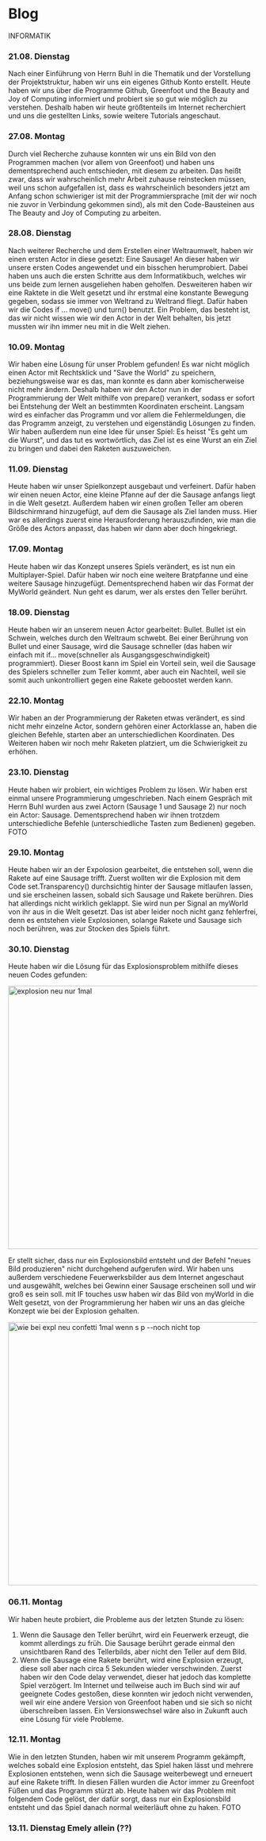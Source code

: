 # Blog
INFORMATIK
### 21.08. Dienstag
Nach einer Einführung von Herrn Buhl in die Thematik und der Vorstellung der Projektstruktur, haben wir uns ein eigenes Github Konto erstellt. Heute haben wir uns über die Programme Github, Greenfoot und the Beauty and Joy of Computing informiert und probiert sie so gut wie möglich zu verstehen. Deshalb haben wir heute größtenteils im Internet recherchiert und uns die gestellten Links, sowie weitere Tutorials angeschaut.

### 27.08. Montag
Durch viel Recherche zuhause konnten wir uns ein Bild von den Programmen machen (vor allem von Greenfoot) und haben uns dementsprechend auch entschieden, mit diesem zu arbeiten. Das heißt zwar, dass wir wahrscheinlich mehr Arbeit zuhause reinstecken müssen, weil uns schon aufgefallen ist, dass es wahrscheinlich besonders jetzt am Anfang schon schwieriger ist mit der Programmiersprache (mit der wir noch nie zuvor in Verbindung gekommen sind), als mit den Code-Bausteinen aus The Beauty and Joy of Computing zu arbeiten.

### 28.08. Dienstag
Nach weiterer Recherche und dem Erstellen einer Weltraumwelt, haben wir einen ersten Actor in diese gesetzt: Eine Sausage! An dieser haben wir unsere ersten Codes angewendet und ein bisschen herumprobiert. Dabei haben uns auch die ersten Schritte aus dem Informatikbuch, welches wir uns beide zum lernen ausgeliehen haben geholfen. Desweiteren haben wir eine Raktete in die Welt gesetzt und ihr erstmal eine konstante Bewegung gegeben, sodass sie immer von Weltrand zu Weltrand fliegt. Dafür haben wir die Codes if ... move() und turn() benutzt. Ein Problem, das besteht ist, das wir nicht wissen wie wir den Actor in der Welt behalten, bis jetzt mussten wir ihn immer neu mit in die Welt ziehen.

### 10.09. Montag
Wir haben eine Lösung für unser Problem gefunden! Es war nicht möglich einen Actor mit Rechtsklick und "Save the World" zu speichern, beziehungsweise war es das, man konnte es dann aber komischerweise nicht mehr ändern. Deshalb haben wir den Actor nun in der Programmierung der Welt mithilfe von prepare() verankert, sodass er sofort bei Entstehung der Welt an bestimmten Koordinaten erscheint. Langsam wird es einfacher das Programm und vor allem die Fehlermeldungen, die das Programm anzeigt, zu verstehen und eigenständig Lösungen zu finden. Wir haben außerdem nun eine Idee für unser Spiel: Es heisst "Es geht um die Wurst", und das tut es wortwörtlich, das Ziel ist es eine Wurst an ein Ziel zu bringen und dabei den Raketen auszuweichen.

### 11.09. Dienstag
Heute haben wir unser Spielkonzept ausgebaut und verfeinert. Dafür haben wir einen neuen Actor, eine kleine Pfanne auf der die Sausage anfangs liegt in die Welt gesetzt. Außerdem haben wir einen großen Teller am oberen Bildschirmrand hinzugefügt, auf dem die Sausage als Ziel landen muss. Hier war es allerdings zuerst eine Herausforderung herauszufinden, wie man die Größe des Actors anpasst, das haben wir dann aber doch hingekriegt.

### 17.09. Montag
Heute haben wir das Konzept unseres Spiels verändert, es ist nun ein Multiplayer-Spiel. Dafür haben wir noch eine weitere Bratpfanne und eine weitere Sausage hinzugefügt. Dementsprechend haben wir das Format der MyWorld geändert. Nun geht es darum, wer als erstes den Teller berührt.

### 18.09. Dienstag
Heute haben wir an unserem neuen Actor gearbeitet: Bullet. Bullet ist ein Schwein, welches durch den Weltraum schwebt. Bei einer Berührung von Bullet und einer Sausage, wird die Sausage schneller (das haben wir einfach mit if... move(schneller als Ausgangsgeschwindigkeit) programmiert). Dieser Boost kann im Spiel ein Vorteil sein, weil die Sausage des Spielers schneller zum Teller kommt, aber auch ein Nachteil, weil sie somit auch unkontrolliert gegen eine Rakete geboostet werden kann.

### 22.10. Montag
Wir haben an der Programmierung der Raketen etwas verändert, es sind nicht mehr einzelne Actor, sondern gehören einer Actorklasse an, haben die gleichen Befehle, starten aber an unterschiedlichen Koordinaten. Des Weiteren haben wir noch mehr Raketen platziert, um die Schwierigkeit zu erhöhen.

### 23.10. Dienstag
Heute haben wir probiert, ein wichtiges Problem zu lösen. Wir haben erst einmal unsere Programmierung umgeschrieben. Nach einem Gespräch mit Herrn Buhl wurden aus zwei Actorn (Sausage 1 und Sausage 2) nur noch ein Actor: Sausage. Dementsprechend haben wir ihnen trotzdem unterschiedliche Befehle (unterschiedliche Tasten zum Bedienen) gegeben. FOTO

### 29.10. Montag
Heute haben wir an der Expolosion gearbeitet, die entstehen soll, wenn die Rakete auf eine Sausage trifft. Zuerst wollten wir die Explosion mit dem Code set.Transparency() durchsichtig hinter der Sausage mitlaufen lassen, und sie erscheinen lassen, sobald sich Sausage und Rakete berühren. Dies hat allerdings nicht wirklich geklappt. Sie wird nun per Signal an myWorld von ihr aus in die Welt gesetzt. Das ist aber leider noch nicht ganz fehlerfrei, denn es entstehen viele Explosionen, solange Rakete und Sausage sich noch berühren, was zur Stocken des Spiels führt.

### 30.10. Dienstag
Heute haben wir die Lösung für das Explosionsproblem mithilfe dieses neuen Codes gefunden:

<img width="531" alt="explosion neu nur 1mal" src="https://user-images.githubusercontent.com/43174249/48729921-3158e300-ec39-11e8-83ed-84c9405c3d84.png">

Er stellt sicher, dass nur ein Explosionsbild entsteht und der Befehl "neues Bild produzieren" nicht durchgehend aufgerufen wird.
Wir haben uns außerdem verschiedene Feuerwerksbilder aus dem Internet angeschaut und ausgewählt, welches bei Gewinn einer Sausage erscheinen soll und wir groß es sein soll. mit IF touches usw haben wir das Bild von myWorld in die Welt gesetzt, von der Programmierung her haben wir uns an das gleiche Konzept wie bei der Explosion gehalten.

<img width="531" alt="wie bei expl neu confetti 1mal wenn s p --noch nicht top" src="https://user-images.githubusercontent.com/43174249/48729803-d626f080-ec38-11e8-90b9-70ed06b7d835.png">


### 06.11. Montag
Wir haben heute probiert, die Probleme aus der letzten Stunde zu lösen:

1. Wenn die Sausage den Teller berührt, wird ein Feuerwerk erzeugt, die kommt allerdings zu früh. Die Sausage berührt gerade einmal den unsichtbaren Rand des Tellerbilds, aber nicht den Teller auf dem Bild.
2. Wenn die Sausage eine Rakete berührt, wird eine Explosion erzeugt, diese soll aber nach circa 5 Sekunden wieder verschwinden. Zuerst haben wir den Code delay verwendet, dieser hat jedoch das komplette Spiel verzögert. Im Internet und teilweise auch im Buch sind wir auf geeignete Codes gestoßen, diese konnten wir jedoch nicht verwenden, weil wir eine andere Version von Greenfoot haben und sie sich so nicht überschreiben lassen. Ein Versionswechsel wäre also in Zukunft auch eine Lösung für viele Probleme.

### 12.11. Montag
Wie in den letzten Stunden, haben wir mit unserem Programm gekämpft, welches sobald eine Explosion entsteht, das Spiel haken lässt und mehrere Explosionen entstehen, wenn sich die Sausage weiterbewegt und erneuert auf eine Rakete trifft. In diesen Fällen wurden die Actor immer zu Greenfoot Füßen und das Programm stürzt ab. Heute haben wir das Problem mit folgendem Code gelöst, der dafür sorgt, dass nur ein Explosionsbild entsteht und das Spiel danach normal weiterläuft ohne zu haken. FOTO 

### 13.11. Dienstag Emely allein (??)
